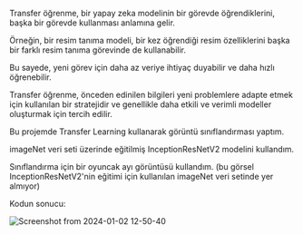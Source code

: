 Transfer öğrenme, bir yapay zeka modelinin bir görevde öğrendiklerini, başka bir görevde kullanması anlamına gelir.

Örneğin, bir resim tanıma modeli, bir kez öğrendiği resim özelliklerini başka bir farklı resim tanıma görevinde de kullanabilir. 

Bu sayede, yeni görev için daha az veriye ihtiyaç duyabilir ve daha hızlı öğrenebilir.

Transfer öğrenme, önceden edinilen bilgileri yeni problemlere adapte etmek için kullanılan bir stratejidir ve genellikle daha etkili ve verimli modeller oluşturmak için tercih edilir.


Bu projemde Transfer Learning kullanarak görüntü sınıflandırması yaptım. 

imageNet veri seti üzerinde eğitilmiş InceptionResNetV2 modelini kullandım. 

Sınıflandırma için bir oyuncak ayı görüntüsü kullandım. (bu görsel InceptionResNetV2'nin eğitimi için kullanılan imageNet veri setinde yer almıyor)

Kodun sonucu:

![Screenshot from 2024-01-02 12-50-40](https://github.com/gizemkoklu/image-classification-using-transfer-learning/assets/93999489/d5f921e0-daaa-48b0-9029-de7accebe08f)
